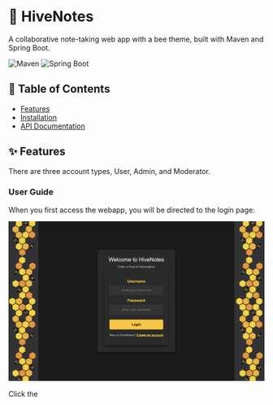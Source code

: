 # 🐝 HiveNotes
A collaborative note-taking web app with a bee theme, built with Maven and Spring Boot.

![Maven](https://img.shields.io/badge/Maven-4.0.0-C71A36?logo=apache-maven&style=for-the-badge)
![Spring Boot](https://img.shields.io/badge/Spring%20Boot-3.4.3-brightgreen?logo=springboot&style=for-the-badge)

## 📜 Table of Contents
- [Features](#features)
- [Installation](#installation)
- [API Documentation](#api-documentation)

## ✨ Features
There are three account types, User, Admin, and Moderator.

### User Guide
When you first access the webapp, you will be directed to the login page:

![Login Screen](https://raw.githubusercontent.com/Scott-MASE/PersonalSBProj/More-fixed/docs/LoginScreen.png)

Click the 






